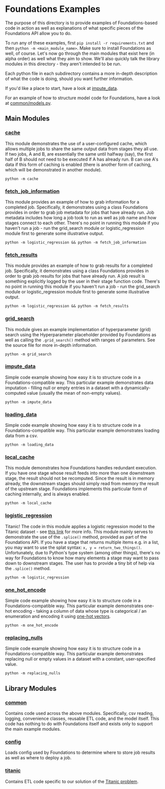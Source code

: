 # Foundations Examples

The purpose of this directory is to provide examples of Foundations-based code in action as well as explanations of what specific pieces of the Foundations API allow you to do.

To run any of these examples, first `pip install -r requirements.txt` and then `python -m <main_module_name>`.  Make sure to install Foundations as well, of course.  Let's now go through the main modules that exist here (in alpha order) as well what they aim to show.  We'll also quickly talk the library modules in this directory - they aren't intended to be run.

Each python file in each subdirectory contains a more in-depth description of what the code is doing, should you want further information.

If you'd like a place to start, have a look at [impute_data](./impute_data/__main__.py).

For an example of how to structure model code for Foundations, have a look at [common/models.py](./common/models.py).

## Main Modules

### [cache](./cache/__main__.py)

This module demonstrates the use of a user-configured cache, which allows multiple jobs to share the same output data from stages they all use.  If two jobs, A and B, are essentially the same until halfway (say), the first half of B should not need to be executed if A has already run.  B can use A's data if this form of caching is enabled (there is another form of caching, which will be demonstrated in another module).

`python -m cache`

### [fetch_job_information](./fetch_job_information/__main__.py)

This module provides an example of how to grab information for a completed job.  Specifically, it demonstrates using a class Foundations provides in order to grab job metadata for jobs that have already run.  Job metadata includes how long a job took to run as well as job name and how stages connect to each other.  There's no point in running this module if you haven't run a job - run the grid_search module or logistic_regression module first to generate some illustrative output.

`python -m logistic_regression && python -m fetch_job_information`

### [fetch_results](./fetch_results/__main__.py)

This module provides an example of how to grab results for a completed job.  Specifically, it demonstrates using a class Foundations provides in order to grab job results for jobs that have already run.  A job result is something explicitly logged by the user in their stage function code.  There's no point in running this module if you haven't run a job - run the grid_search module or logistic_regression module first to generate some illustrative output.

`python -m logistic_regression && python -m fetch_results`

### [grid_search](./grid_search/__main__.py)

This module gives an example implementation of hyperparameter (grid) search using the Hyperparameter placeholder provided by Foundations as well as calling the `.grid_search()` method with ranges of parameters.  See the source file for more in-depth information.

`python -m grid_search`

### [impute_data](./impute_data/__main__.py)

Simple code example showing how easy it is to structure code in a Foundations-compatible way.  This particular example demonstrates data imputation - filling null or empty entries in a dataset with a dynamically-computed value (usually the mean of non-empty values).

`python -m impute_data`

### [loading_data](./loading_data/__main__.py)

Simple code example showing how easy it is to structure code in a Foundations-compatible way.  This particular example demonstrates loading data from a csv.

`python -m loading_data`

### [local_cache](./local_cache/__main__.py)

This module demonstrates how Foundations handles redundant execution.  If you have one stage whose result feeds into more than one downstream stage, the result should not be recomputed.  Since the result is in memory already, the downstream stages should simply read from memory the result of the upstream stage.  Foundations implements this particular form of caching internally, and is always enabled.

`python -m local_cache`

### [logistic_regression](./logistic_regression/__main__.py)

Titanic!  The code in this module applies a logistic regression model to the Titanic dataset - see [this link](https://www.kaggle.com/c/titanic) for more info.  This module mainly serves to demonstrate the use of the `.splice()` method, provided as part of the Foundations API.  If you have a stage that returns multiple items e.g. in a list, you may want to use the splat syntax: `x, y = return_two_things()`.  Unfortunately, due to Python's type system (among other things), there's no way for Foundations to know how many elements a stage may want to pass down to downstream stages.  The user has to provide a tiny bit of help via the `.splice()` method.

`python -m logistic_regression`

### [one_hot_encode](./one_hot_encode/__main__.py)

Simple code example showing how easy it is to structure code in a Foundations-compatible way.  This particular example demonstrates one-hot encoding - taking a column of data whose type is categorical / an enumeration and encoding it using [one-hot vectors](https://en.wikipedia.org/wiki/One-hot).

`python -m one_hot_encode`

### [replacing_nulls](./replacing_nulls/__main__.py)

Simple code example showing how easy it is to structure code in a Foundations-compatible way.  This particular example demonstrates replacing null or empty values in a dataset with a constant, user-specified value.

`python -m replacing_nulls`

## Library Modules

### [common](./common)

Contains code used across the above modules.  Specifically, csv reading, logging, convenience classes, reusable ETL code, and the model itself.  This code has nothing to do with Foundations itself and exists only to support the main example modules.

### [config](./config/__init__.py)

Loads config used by Foundations to determine where to store job results as well as where to deploy a job.

### [titanic](./titanic/etl.py)

Contains ETL code specific to our solution of the [Titanic problem](https://www.kaggle.com/c/titanic).
